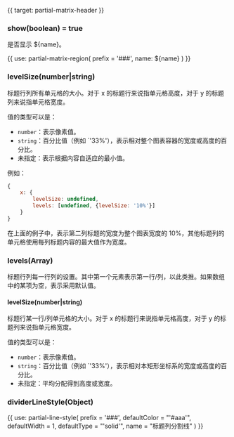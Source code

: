 {{ target: partial-matrix-header }}

### show(boolean) = true

是否显示 ${name}。

{{ use: partial-matrix-region(
    prefix = '###',
    name: ${name}
) }}

### levelSize(number|string)

标题行列所有单元格的大小。对于 x 的标题行来说指单元格高度，对于 y 的标题列来说指单元格宽度。

值的类型可以是：

+ `number`：表示像素值。
+ `string`：百分比值（例如 `'33%'），表示相对整个图表容器的宽度或高度的百分比。
+ 未指定：表示根据内容自适应的最小值。

例如：

```js
{
    x: {
        levelSize: undefined,
        levels: [undefined, {levelSize: '10%'}]
    }
}
```

在上面的例子中，表示第二列标题的宽度为整个图表宽度的 10%，其他标题列的单元格使用每列标题内容的最大值作为宽度。

### levels(Array)

标题行列每一行列的设置。其中第一个元素表示第一行/列，以此类推。如果数组中的某项为空，表示采用默认值。

#### levelSize(number|string)

标题行某一行/列单元格的大小。对于 x 的标题行来说指单元格高度，对于 y 的标题列来说指单元格宽度。

值的类型可以是：

+ `number`：表示像素值。
+ `string`：百分比值（例如 `'33%'），表示相对本矩形坐标系的宽度或高度的百分比。
+ 未指定：平均分配得到高度或宽度。

### dividerLineStyle(Object)

{{ use: partial-line-style(
    prefix = '###',
    defaultColor = "'#aaa'",
    defaultWidth = 1,
    defaultType = "'solid'",
    name = "标题列分割线"
) }}
